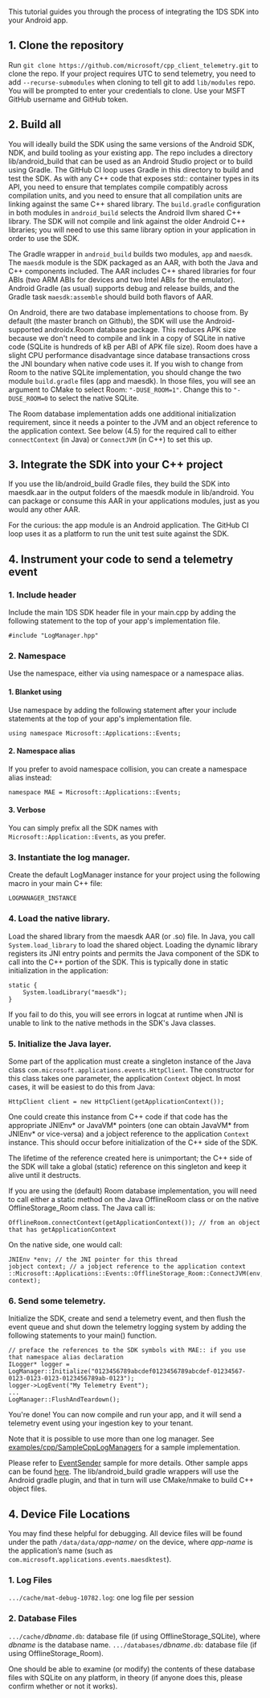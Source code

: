 
This tutorial guides you through the process of integrating the 1DS SDK into your Android app.

## 1. Clone the repository

Run `git clone https://github.com/microsoft/cpp_client_telemetry.git` to clone the repo. If your project requires UTC to send telemetry, you need to add `--recurse-submodules` when cloning to tell git to add `lib/modules` repo. You will be prompted to enter your credentials to clone. Use your MSFT GitHub username and GitHub token.

## 2. Build all

You will ideally build the SDK using the same versions of the Android SDK, NDK, and build tooling as your existing app. The repo includes a directory lib/android_build that can be used as an Android Studio project or to build using Gradle. The GitHub CI loop uses Gradle in this directory to build and test the SDK. As with any C++ code that exposes std:: container types in its API, you need to ensure that templates compile compatibly across compilation units, and you need to ensure that all compilation units are linking against the same C++ shared library. The ```build.gradle``` configuration in both modules in ```android_build``` selects the Android llvm shared C++ library. The SDK will not compile and link against the older Android C++ libraries; you will need to use this same library option in your application in order to use the SDK.

The Gradle wrapper in ```android_build``` builds two modules, ```app``` and ```maesdk```. The ```maesdk``` module is the SDK packaged as an AAR, with both the Java and C++ components included. The AAR includes C++ shared libraries for four ABIs (two ARM ABIs for devices and two Intel ABIs for the emulator). Android Gradle (as usual) supports debug and release builds, and the Gradle task ```maesdk:assemble``` should build both flavors of AAR.

On Android, there are two database implementations to choose from. By default (the master branch on Github), the SDK will use the Android-supported androidx.Room database package. This reduces APK size because we don't need to compile and link in a copy of SQLite in native code (SQLite is hundreds of kB per ABI of APK file size). Room does have a slight CPU performance disadvantage since database transactions cross the JNI boundary when native code uses it. If you wish to change from Room to the native SQLite implementation, you should change the two module ```build.gradle``` files (app and maesdk). In those files, you will see an argument to CMake to select Room: ```"-DUSE_ROOM=1"```. Change this to ```"-DUSE_ROOM=0``` to select the native SQLite.

The Room database implementation adds one additional initialization requirement, since it needs a pointer to the JVM and an object reference to the application context. See below (4.5) for the required call to either ```connectContext``` (in Java) or ```ConnectJVM``` (in C++) to set this up.

## 3. Integrate the SDK into your C++ project

If you use the lib/android_build Gradle files, they build the SDK into maesdk.aar in the output folders of the maesdk module in lib/android. You can package or consume this AAR in your applications modules, just as you would any other AAR.

For the curious: the app module is an Android application. The GitHub CI loop uses it as a platform to run the unit test suite against the SDK.

## 4. Instrument your code to send a telemetry event

### 1. Include header
Include the main 1DS SDK header file in your main.cpp by adding the following statement to the top of your app's implementation file.

```
#include "LogManager.hpp"
```
    
### 2. Namespace
Use the namespace, either via using namespace or a namespace alias.

#### 1. Blanket using
Use namespace by adding the following statement after your include statements at the top of your app's implementation file.

```
using namespace Microsoft::Applications::Events; 
```

#### 2. Namespace alias
If you prefer to avoid namespace collision, you can create a namespace alias instead:

```
namespace MAE = Microsoft::Applications::Events;
```

#### 3. Verbose
You can simply prefix all the SDK names with ```Microsoft::Application::Events```, as you prefer.

### 3. Instantiate the log manager.
Create the default LogManager instance for your project using the following macro in your main C++ file:

```
LOGMANAGER_INSTANCE
```

### 4. Load the native library.
Load the shared library from the maesdk AAR (or .so) file. In Java, you call ```System.load_library``` to load the shared object. Loading the dynamic library registers its JNI entry points and permits the Java component of the SDK to call into the C++ portion of the SDK. This is typically done in static initialization in the application:

```
static {
    System.loadLibrary("maesdk");
}
```

If you fail to do this, you will see errors in logcat at runtime when JNI is unable to link to the native methods in the SDK's Java classes.

### 5. Initialize the Java layer.
Some part of the application must create a singleton instance of the Java class
```com.microsoft.applications.events.HttpClient```. The constructor for this class takes one parameter, the application ```Context``` object. In most cases, it will be easiest to do this from Java:

```
HttpClient client = new HttpClient(getApplicationContext());
```

One could create this instance from C++ code if that code has the appropriate JNIEnv* or JavaVM* pointers (one can obtain JavaVM* from JNIEnv* or vice-versa) and a jobject reference to the application ```Context``` instance. This should occur before initialization of the C++ side of the SDK.

The lifetime of the reference created here is unimportant; the C++ side of the SDK will take a global (static) reference on this singleton and keep it alive until it destructs.

If you are using the (default) Room database implementation, you will need to call either a static method on the Java OfflineRoom class or on the native OfflineStorage_Room class. The Java call is:

```
OfflineRoom.connectContext(getApplicationContext()); // from an object that has getApplicationContext
```

On the native side, one would call:

```
JNIEnv *env; // the JNI pointer for this thread
jobject context; // a jobject reference to the application context
::Microsoft::Applications::Events::OfflineStorage_Room::ConnectJVM(env, context);
```

### 6. Send some telemetry.
Initialize the SDK, create and send a telemetry event, and then flush the event queue and shut down the telemetry
logging system by adding the following statements to your main() function.

```
// preface the references to the SDK symbols with MAE:: if you use that namespace alias declaration
ILogger* logger = LogManager::Initialize("0123456789abcdef0123456789abcdef-01234567-0123-0123-0123-0123456789ab-0123");
logger->LogEvent("My Telemetry Event");
...
LogManager::FlushAndTeardown();
```

You're done! You can now compile and run your app, and it will send a telemetry event using your ingestion key to your tenant.

Note that it is possible to use more than one log manager. See [examples/cpp/SampleCppLogManagers](https://github.com/microsoft/cpp_client_telemetry/tree/master/examples/cpp/SampleCppLogManagers) for a sample implementation.

Please refer to [EventSender](https://github.com/microsoft/cpp_client_telemetry/tree/master/examples/cpp/EventSender) sample for more details. Other sample apps can be found [here](https://github.com/microsoft/cpp_client_telemetry/tree/master/examples/cpp/). The lib/android_build gradle wrappers will use the Android gradle plugin, and that in turn will use CMake/nmake to build C++ object files.

## 4. Device File Locations
You may find these helpful for debugging. All device files will be found under the path `/data/data/`*app-name*`/` on the device, where *app-name* is the application’s name (such as `com.microsoft.applications.events.maesdktest`).

### 1. Log Files
`.../cache/mat-debug-10782.log`: one log file per session

### 2. Database Files
`.../cache/`*dbname*`.db`: database file (if using OfflineStorage_SQLite), where *dbname* is the database name.
`.../databases/`*dbname*`.db`: database file (if using OfflineStorage_Room).

One should be able to examine (or modify) the contents of these database files with SQLite on any platform, in theory (if anyone does this, please confirm whether or not it works).
